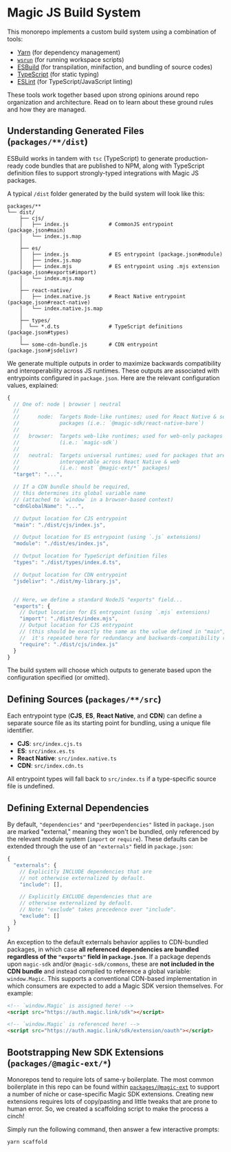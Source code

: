 # Magic JS Build System

This monorepo implements a custom build system using a combination of tools:

- [Yarn](https://yarnpkg.com) (for dependency management)
- [`wsrun`](https://github.com/hfour/wsrun) (for running workspace scripts)
- [ESBuild](https://esbuild.github.io) (for transpilation, minifaction, and bundling of source codes)
- [TypeScript](https://www.typescriptlang.org) (for static typing)
- [ESLint](https://eslint.org) (for TypeScript/JavaScript linting)

These tools work together based upon strong opinions around repo organization and architecture. Read on to learn about these ground rules and how they are managed.

## Understanding Generated Files (`packages/**/dist`)

ESBuild works in tandem with `tsc` (TypeScript) to generate production-ready code bundles that are published to NPM, along with TypeScript definition files to support strongly-typed integrations with Magic JS packages.

A typical `/dist` folder generated by the build system will look like this:

```
packages/**
└── dist/
    ├── cjs/
    │   ├── index.js             # CommonJS entrypoint (package.json#main)
    │   └── index.js.map
    │
    ├── es/
    │   ├── index.js             # ES entrypoint (package.json#module)
    │   ├── index.js.map
    │   ├── index.mjs            # ES entrypoint using .mjs extension (package.json#exports#import)
    │   └── index.mjs.map
    │
    ├── react-native/
    │   ├── index.native.js      # React Native entrypoint (package.json#react-native)
    │   └── index.native.js.map
    │
    ├── types/
    │  └── *.d.ts                # TypeScript definitions (package.json#types)
    │
    └── some-cdn-bundle.js       # CDN entrypoint (package.json#jsdelivr)
```

We generate multiple outputs in order to maximize backwards compatibility and interoperability across JS runtimes. These outputs are associated with entrypoints configured in `package.json`. Here are the relevant configuration values, explained:

```js
{
  // One of: node | browser | neutral
  //
  //      node:  Targets Node-like runtimes; used for React Native & server-side
  //             packages (i.e.: `@magic-sdk/react-native-bare`)
  //
  //   browser:  Targets web-like runtimes; used for web-only packages
  //             (i.e.: `magic-sdk`)
  //
  //   neutral:  Targets universal runtimes; used for packages that are
  //             interoperable across React Native & web
  //             (i.e.: most `@magic-ext/*` packages)
  "target": "...",

  // If a CDN bundle should be required,
  // this determines its global variable name
  // (attached to `window` in a browser-based context)
  "cdnGlobalName": "...",

  // Output location for CJS entrypoint
  "main": "./dist/cjs/index.js",

  // Output location for ES entrypoint (using `.js` extensions)
  "module": "./dist/es/index.js",

  // Output location for TypeScript definition files
  "types": "./dist/types/index.d.ts",

  // Output location for CDN entrypoint
  "jsdelivr": "./dist/my-library.js",


  // Here, we define a standard NodeJS "exports" field...
  "exports": {
    // Output location for ES entrypoint (using `.mjs` extensions)
    "import": "./dist/es/index.mjs",
    // Output location for CJS entrypoint
    // (this should be exactly the same as the value defined in "main",
    //  it's repeated here for redundancy and backwards-compatibility reasons)
    "require": "./dist/cjs/index.js"
  }
}
```

The build system will choose which outputs to generate based upon the configuration specified (or omitted).

## Defining Sources (`packages/**/src`)

Each entrypoint type (**CJS**, **ES**, **React Native**, and **CDN**) can define a separate source file as its starting point for bundling, using a unique file identifier.

- **CJS**: `src/index.cjs.ts`
- **ES**: `src/index.es.ts`
- **React Native**: `src/index.native.ts`
- **CDN**: `src/index.cdn.ts`

All entrypoint types will fall back to `src/index.ts` if a type-specific source file is undefined.

## Defining External Dependencies

By default, `"dependencies"` and `"peerDependencies"` listed in `package.json` are marked "external," meaning they won't be bundled, only referenced by the relevant module system (`import` or `require`). These defaults can be extended through the use of an `"externals"` field in `package.json`:

```js
{
  "externals": {
    // Explicitly INCLUDE dependencies that are
    // not otherwise externalized by default.
    "include": [],

    // Explicitly EXCLUDE dependencies that are
    // otherwise externalized by default.
    // Note: "exclude" takes precedence over "include".
    "exclude": []
  }
}
```

An exception to the default externals behavior applies to CDN-bundled packages, in which case **all referenced dependencies are bundled regardless of the `"exports"` field in `package.json`**. If a package depends upon `magic-sdk` and/or `@magic-sdk/commons`, these are **not included in the CDN bundle** and instead compiled to reference a global variable: `window.Magic`. This supports a conventional CDN-based implementation in which consumers are expected to add a Magic SDK version themselves. For example:

```html
<!-- `window.Magic` is assigned here! -->
<script src="https://auth.magic.link/sdk"></script>

<!-- `window.Magic` is referenced here! -->
<script src="https://auth.magic.link/sdk/extension/oauth"></script>
```

## Bootstrapping New SDK Extensions (`packages/@magic-ext/*`)

Monorepos tend to require lots of same-y boilerplate. The most common boilerplate in this repo can be found within [`packages/@magic-ext`](./packages/@magic-ext) to support a number of niche or case-specific Magic SDK extensions. Creating new extensions requires lots of copy/pasting and little tweaks that are prone to human error. So, we created a scaffolding script to make the process a cinch!

Simply run the following command, then answer a few interactive prompts:

```zsh
yarn scaffold
```
